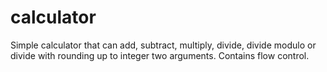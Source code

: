 # calculator
Simple calculator that can add, subtract, multiply, divide, divide modulo or divide with rounding up to integer two arguments.
Contains flow control.
